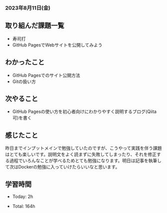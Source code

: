 ### 2023年8月11日(金)

## 取り組んだ課題一覧

- 寿司打
- GitHub PagesでWebサイトを公開してみよう

## わかったこと

- GitHub Pagesでのサイト公開方法
- Gitの扱い方

## 次やること

- GitHub Pagesの使い方を初心者向けにわかりやすく説明するブログ(Qiita可)を書く

## 感じたこと

昨日までインプットメインで勉強していたのですが、こうやって実践を伴う課題はとても楽しいです。説明文をよく読まずに失敗してしまったり、それを修正する過程でいろんなことが学べるためとても勉強になります。明日は記事を執筆して次はDockerの勉強に入っていけたらいいなと思います。

## 学習時間

- Today: 2h

- Total: 164h

